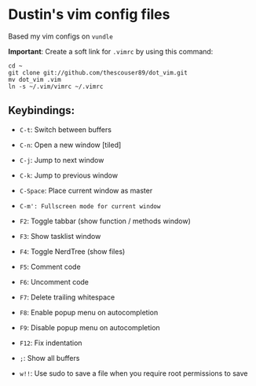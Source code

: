 Dustin's vim config files
===========================

Based my vim configs on `vundle`

**Important**: Create a soft link for `.vimrc` by using this command:

    cd ~
    git clone git://github.com/thescouser89/dot_vim.git
    mv dot_vim .vim
    ln -s ~/.vim/vimrc ~/.vimrc


Keybindings:
------------

* `C-t`: Switch between buffers

* `C-n`: Open a new window [tiled]
* `C-j`: Jump to next window
* `C-k`: Jump to previous window
* `C-Space`: Place current window as master
* `C-m': Fullscreen mode for current window`

* `F2`: Toggle tabbar (show function / methods window)
* `F3`: Show tasklist window
* `F4`: Toggle NerdTree (show files)

* `F5`: Comment code
* `F6`: Uncomment code

* `F7`: Delete trailing whitespace

* `F8`: Enable popup menu on autocompletion
* `F9`: Disable popup menu on autocompletion

* `F12`: Fix indentation

* `;`: Show all buffers

* `w!!`: Use sudo to save a file when you require root permissions to save
